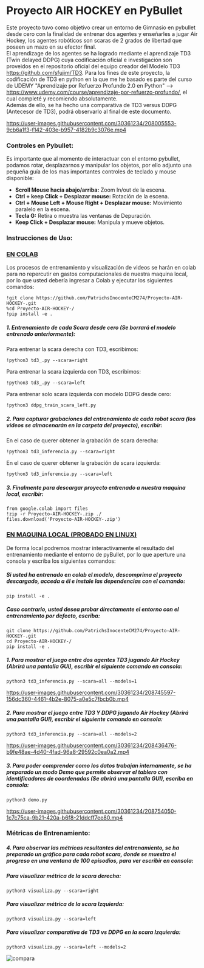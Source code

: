 # Proyecto AIR HOCKEY en PyBullet

Este proyecto tuvo como objetivo crear un entorno de Gimnasio en pybullet desde cero con la finalidad de entrenar dos agentes y enseñarles a jugar Air Hockey, los agentes robóticos son scaras de 2 grados de libertad que poseen un mazo en su efector final.  
El aprendizage de los agentes se ha logrado mediante el aprendizaje TD3 (Twin delayed DDPG) cuya codificación oficial e investigación son proveidos en el repositorio oficial del equipo creador del Modelo TD3 https://github.com/sfujim/TD3. Para los fines de este proyecto, la codificación de TD3 en python en la que me he basado es parte del curso de UDEMY "Aprendizaje por Refuerzo Profundo 2.0 en Python" --> https://www.udemy.com/course/aprendizaje-por-refuerzo-profundo/, el cual completé y recomiendo absolutamente.  
Además de ello, se ha hecho una comparativa de TD3 versus DDPG (Antecesor de TD3), podrá observarlo al final de este documento.



https://user-images.githubusercontent.com/30361234/208005553-9cb6a1f3-f142-403e-b957-4182b9c3076e.mp4

### Controles en Pybullet:
Es importante que al momento de interactuar con el entorno pybullet, podamos rotar, desplazarnos y manipular los objetos, por ello adjunto una pequeña guía de los mas importantes controles de teclado y mouse disponible:

- **Scroll Mouse hacia abajo/arriba:** Zoom In/out de la escena.
- **Ctrl + keep Click + Desplazar mouse:** Rotación de la escena.
- **Ctrl + Mouse Left + Mouse Right + Desplazar mouse:** Movimiento paralelo en la escena.
- **Tecla G:** Retira o muestra las ventanas de Depuración.
- **Keep Click + Desplazar mouse:** Manipula y mueve objetos.


### Instrucciones de Uso:

### <ins>EN COLAB</ins>

Los procesos de entrenamiento y visualización de videos se harán en colab para no repercutir en gastos computacionales de nuestra maquina local, por lo que usted debería ingresar a Colab y ejecutar los siguientes comandos:
~~~
!git clone https://github.com/PatrichsInocenteCM274/Proyecto-AIR-HOCKEY-.git 
%cd Proyecto-AIR-HOCKEY-/
!pip install -e .
~~~

##### 1. Entrenamiento de cada Scara desde cero (Se borrará el modelo entrenado anteriormente):  
Para entrenar la scara derecha con TD3, escribimos:  
~~~
!python3 td3_.py --scara=right  
~~~
Para entrenar la scara izquierda con TD3, escribimos:  
~~~
!python3 td3_.py --scara=left  
~~~
Para entrenar solo scara izquierda con modelo DDPG desde cero:  
~~~
!python3 ddpg_train_scara_left.py
~~~

##### 2. Para capturar grabaciones del entrenamiento de cada robot scara (los videos se almacenarán en la carpeta del proyecto), escribir:  
En el caso de querer obtener la grabación de scara derecha:  
~~~
!python3 td3_inferencia.py --scara=right  
~~~
En el caso de querer obtener la grabación de scara izquierda:  
~~~
!python3 td3_inferencia.py --scara=left  
~~~

##### 3. Finalmente para descargar proyecto entrenado a nuestra maquina local, escribir:
~~~
from google.colab import files
!zip -r Proyecto-AIR-HOCKEY-.zip ./
files.download('Proyecto-AIR-HOCKEY-.zip')
~~~

### <ins> EN MAQUINA LOCAL (PROBADO EN LINUX)</ins>

De forma local podremos mostrar interactivamente el resultado del entrenamiento mediante el entorno de pyBullet, por lo que aperture una consola y escriba los siguientes comandos:

##### Si usted ha entrenado en colab el modelo, descomprima el proyecto descargado, acceda a él e instale las dependencias con el comando:
~~~
pip install -e .
~~~

##### Caso contrario, usted desea probar directamente el entorno con el entrenamiento por defecto, escriba:
~~~
git clone https://github.com/PatrichsInocenteCM274/Proyecto-AIR-HOCKEY-.git 
cd Proyecto-AIR-HOCKEY-/
pip install -e .
~~~

##### 1. Para mostrar el juego entre dos agentes TD3 jugando Air Hockey (Abrirá una pantalla GUI), escribir el siguiente comando en consola:  
~~~
python3 td3_inferencia.py --scara=all --models=1
~~~




https://user-images.githubusercontent.com/30361234/208745597-156dc360-4461-4b2e-8075-a0e5c7fbcb0b.mp4




##### 2. Para mostrar el juego entre TD3 Y DDPG jugando Air Hockey (Abrirá una pantalla GUI), escribir el siguiente comando en consola:  
~~~
python3 td3_inferencia.py --scara=all --models=2
~~~

https://user-images.githubusercontent.com/30361234/208436476-b9fe48ae-4d40-4fad-96a8-29592c0ea0a2.mp4

##### 3. Para poder comprender como los datos trabajan internamente, se ha preparado un modo Demo que permite observar el tablero con identificadores de coordenadas (Se abrirá una pantalla GUI), escriba en consola:

~~~
python3 demo.py 
~~~

https://user-images.githubusercontent.com/30361234/208754050-1c7c75ca-9b21-420a-b6f8-21ddcff7ee80.mp4


### Métricas de Entrenamiento:

##### 4. Para observar las métricas resultantes del entrenamiento, se ha preparado un gráfico para cada robot scara, donde se muestra el progreso en una ventana de 100 episodios, para ver escribir en consola:
##### Para visualizar métrica de la scara derecha:
~~~
python3 visualiza.py --scara=right
~~~
##### Para visualizar métrica de la scara Izquierda:
~~~
python3 visualiza.py --scara=left
~~~
##### Para visualizar comparativa de TD3 vs DDPG en la scara Izquierda:
~~~
python3 visualiza.py --scara=left --models=2
~~~
![compara](https://user-images.githubusercontent.com/30361234/208805612-41396dce-e14d-4f76-8624-d60b6bfa4dcf.png)



